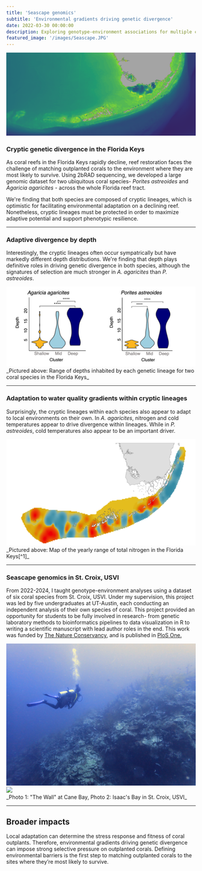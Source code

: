 ```yaml
---
title: 'Seascape genomics'
subtitle: 'Environmental gradients driving genetic divergence'
date: 2022-03-30 00:00:00
description: Exploring genotype-environment associations for multiple coral species in Florida and the Caribbean
featured_image: '/images/Seascape.JPG'
---
```


![](/images/FLKeys_bathymetry.png)

### Cryptic genetic divergence in the Florida Keys

As coral reefs in the Florida Keys rapidly decline, reef restoration faces the challenge of matching outplanted corals to the environment where they are most likely to survive. Using 2bRAD sequencing, we developed a large genomic dataset for two ubiquitous coral species- _Porites astreoides_ and _Agaricia agaricites_ - across the whole Florida reef tract.

We're finding that both species are composed of cryptic lineages, which is optimistic for facilitating environmental adaptation on a declining reef. Nonetheless, cryptic lineages must be protected in order to maximize adaptive potential and support phenotypic resilience.

---

### Adaptive divergence by depth

Interestingly, the cryptic lineages often occur sympatrically but have markedly different depth distributions. We're finding that depth plays definitive roles in driving genetic divergence in both species, although the signatures of selection are much stronger in _A. agaricites_ than _P. astreoides_. 

<div class="gallery" data-columns="1">
	<img src="/images/Depth_diverge.png">

</div>
_Pictured above: Range of depths inhabited by each genetic lineage for two coral species in the Florida Keys_


---

### Adaptation to water quality gradients within cryptic lineages

Surprisingly, the cryptic lineages within each species also appear to adapt to local environments on their own. In _A. agaricites_, nitrogen and cold temperatures appear to drive divergence within lineages. While in _P. astreoides_, cold temperatures also appear to be an important driver. 

<div class="gallery" data-columns="1">
	<img src="/images/TNByearly_range.png">
</div>
_Pictured above: Map of the yearly range of total nitrogen in the Florida Keys[^1]_

[^1]: Water quality data is from the [SERC water quality monitoring network](http://serc.fiu.edu/wqmnetwork/)

---

### Seascape genomics in St. Croix, USVI

From 2022-2024, I taught genotype-environment analyses using a dataset of six coral species from St. Croix, USVI. Under my supervision, this project was led by five undergraduates at UT-Austin, each conducting an independent analysis of their own species of coral. This project provided an opportunity for students to be fully involved in research- from genetic laboratory methods to bioinformatics pipelines to data visualization in R to writing a scientific manuscript with lead author roles in the end. This work was funded by [The Nature Conservancy](https://www.nature.org/en-us/about-us/where-we-work/caribbean/virgin-islands/), and is published in [PloS One.](https://doi.org/10.1371/journal.pone.0318653)

<div class="gallery" data-columns="1">
	<img src="/images/The_wall.JPG">
	<img src="/images/Isaacs_beach.jpg">
</div>
_Photo 1: "The Wall" at Cane Bay, Photo 2: Isaac's Bay in St. Croix, USVI_

---

## Broader impacts

Local adaptation can determine the stress response and fitness of coral outplants. Therefore, environmental gradients driving genetic divergence can impose strong selective pressure on outplanted corals. Defining environmental barriers is the first step to matching outplanted corals to the sites where they’re most likely to survive.
